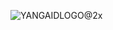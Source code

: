 ![YANGAIDLOGO@2x](https://user-images.githubusercontent.com/31888758/188260530-58ddf3bc-8d71-4050-a12b-62acf61374c0.png)

